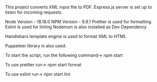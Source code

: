 This project converts XML input file to PDF.
Express.js server is set up to listen for incoming requests.

Node Version - 18.18.0
NPM Version - 9.8.1 
Prettier is used for formatting
Eslint is used for linting
Nodemon is also installed as Dev Dependency

Handlebars template engine is used to format XML to HTML

Puppeteer library is also used.

To start the script, run the following command->
npm start

To use prettier run->
npm start format

To use eslint run->
npm start lint